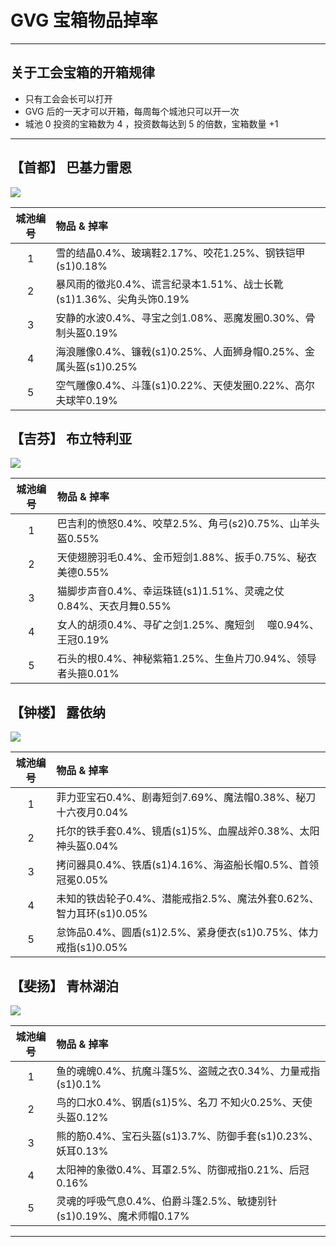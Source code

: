 # GVG 宝箱物品掉率

------

## 关于工会宝箱的开箱规律

- 只有工会会长可以打开
- GVG 后的一天才可以开箱，每周每个城池只可以开一次
- 城池 0 投资的宝箱数为 4 ，投资数每达到 5 的倍数，宝箱数量 +1

------

## 【首都】 巴基力雷恩

![](https://github.com/lyy289065406/ro-single-server/blob/master/img/GVG_01.png)


| 城池编号 |物品 & 掉率 |
|:-------:|:----------|
| 1 | 雪的结晶0.4%、玻璃鞋2.17%、咬花1.25%、钢铁铠甲(s1)0.18% |
| 2 | 暴风雨的徵兆0.4%、谎言纪录本1.51%、战士长靴(s1)1.36%、尖角头饰0.19% |
| 3 | 安静的水波0.4%、寻宝之剑1.08%、恶魔发圈0.30%、骨制头盔0.19% |
| 4 | 海浪雕像0.4%、镰戟(s1)0.25%、人面狮身帽0.25%、金属头盔(s1)0.25% |
| 5 | 空气雕像0.4%、斗篷(s1)0.22%、天使发圈0.22%、高尔夫球竿0.19% |



## 【吉芬】 布立特利亚

![](https://github.com/lyy289065406/ro-single-server/blob/master/img/GVG_02.png)


| 城池编号 |物品 & 掉率 |
|:-------:|:----------|
| 1 | 巴吉利的愤怒0.4%、咬草2.5%、角弓(s2)0.75%、山羊头盔0.55% |
| 2 | 天使翅膀羽毛0.4%、金币短剑1.88%、扳手0.75%、秘衣 美德0.55% |
| 3 | 猫脚步声音0.4%、幸运珠链(s1)1.51%、灵魂之仗0.84%、天衣月舞0.55% |
| 4 | 女人的胡须0.4%、寻矿之剑1.25%、魔短剑 　噬0.94%、王冠0.19% |
| 5 | 石头的根0.4%、神秘紫箱1.25%、生鱼片刀0.94%、领导者头箍0.01% |



## 【钟楼】 露依纳

![](https://github.com/lyy289065406/ro-single-server/blob/master/img/GVG_03.png)


| 城池编号 |物品 & 掉率 |
|:-------:|:----------|
| 1 | 菲力亚宝石0.4%、剧毒短剑7.69%、魔法帽0.38%、秘刀 十六夜月0.04% |
| 2 | 托尔的铁手套0.4%、镜盾(s1)5%、血腥战斧0.38%、太阳神头盔0.04% |
| 3 | 拷问器具0.4%、铁盾(s1)4.16%、海盗船长帽0.5%、首领冠冕0.05% |
| 4 | 未知的铁齿轮子0.4%、潜能戒指2.5%、魔法外套0.62%、智力耳环(s1)0.05% |
| 5 | 怠饰品0.4%、圆盾(s1)2.5%、紧身便衣(s1)0.75%、体力戒指(s1)0.05% |



## 【斐扬】 青林湖泊

![](https://github.com/lyy289065406/ro-single-server/blob/master/img/GVG_04.png)


| 城池编号 |物品 & 掉率 |
|:-------:|:----------|
| 1 | 鱼的魂魄0.4%、抗魔斗篷5%、盗贼之衣0.34%、力量戒指(s1)0.1% |
| 2 | 鸟的口水0.4%、钢盾(s1)5%、名刀 不知火0.25%、天使头盔0.12% |
| 3 | 熊的筋0.4%、宝石头盔(s1)3.7%、防御手套(s1)0.23%、妖耳0.13% |
| 4 | 太阳神的象徵0.4%、耳罩2.5%、防御戒指0.21%、后冠0.16% |
| 5 | 灵魂的呼吸气息0.4%、伯爵斗篷2.5%、敏捷别针(s1)0.19%、魔术师帽0.17% |


------